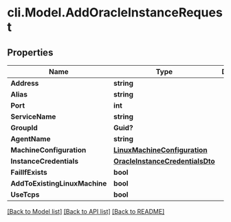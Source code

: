 # cli.Model.AddOracleInstanceRequest

## Properties

Name | Type | Description | Notes
------------ | ------------- | ------------- | -------------
**Address** | **string** |  | 
**Alias** | **string** |  | [optional] 
**Port** | **int** |  | 
**ServiceName** | **string** |  | 
**GroupId** | **Guid?** |  | [optional] 
**AgentName** | **string** |  | [optional] 
**MachineConfiguration** | [**LinuxMachineConfiguration**](LinuxMachineConfiguration.md) |  | [optional] 
**InstanceCredentials** | [**OracleInstanceCredentialsDto**](OracleInstanceCredentialsDto.md) |  | 
**FailIfExists** | **bool** |  | [optional] 
**AddToExistingLinuxMachine** | **bool** |  | [optional] 
**UseTcps** | **bool** |  | [optional] 

[[Back to Model list]](../README.md#documentation-for-models) [[Back to API list]](../README.md#documentation-for-api-endpoints) [[Back to README]](../README.md)

